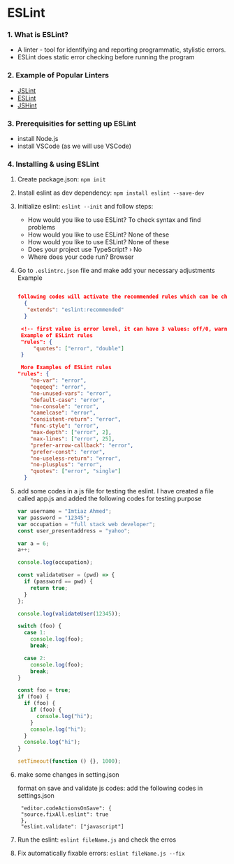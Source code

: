 
# ESLint

### 1. What is ESLint?

- A linter - tool for identifying and reporting programmatic, stylistic errors.
- ESLint does static error checking before running the program

### 2. Example of Popular Linters

- [JSLint](https://www.jslint.com/)
- [ESLint](https://eslint.org/)
- [JSHint](https://jshint.com/)

### 3. Prerequisities for setting up ESLint

- install Node.js
- install VSCode (as we will use VSCode)

### 4. Installing & using ESLint

1. Create package.json: `npm init`
2. Install eslint as dev dependency: `npm install eslint --save-dev `
3. Initialize eslint: `eslint --init` and follow steps:

   - How would you like to use ESLint? To check syntax and find problems
   - How would you like to use ESLint? None of these
   - How would you like to use ESLint? None of these
   - Does your project use TypeScript? › No
   - Where does your code run? Browser

4. Go to `.eslintrc.json` file and make add your necessary adjustments
   Example

   ```json

   following codes will activate the recommended rules which can be changed inside the rules object.
     {
      "extends": "eslint:recommended"
     }

    <!-- first value is error level, it can have 3 values: off/0, warn/1, error/2 -->
    Example of ESLint rules
    "rules": {
        "quotes": ["error", "double"]
    }

    More Examples of ESLint rules
   "rules": {
       "no-var": "error",
       "eqeqeq": "error",
       "no-unused-vars": "error",
       "default-case": "error",
       "no-console": "error",
       "camelcase": "error",
       "consistent-return": "error",
       "func-style": "error",
       "max-depth": ["error", 2],
       "max-lines": ["error", 25],
       "prefer-arrow-callback": "error",
       "prefer-const": "error",
       "no-useless-return": "error",
       "no-plusplus": "error",
       "quotes": ["error", "single"]
     }

   ```

5. add some codes in a js file for testing the eslint. I have created a file called app.js and added the following codes for testing purpose

   ```javascript
   var username = "Imtiaz Ahmed";
   var password = "12345";
   var occupation = "full stack web developer";
   const user_presentaddress = "yahoo";

   var a = 6;
   a++;

   console.log(occupation);

   const validateUser = (pwd) => {
     if (password == pwd) {
       return true;
     }
   };

   console.log(validateUser(12345));

   switch (foo) {
     case 1:
       console.log(foo);
       break;

     case 2:
       console.log(foo);
       break;
   }

   const foo = true;
   if (foo) {
     if (foo) {
       if (foo) {
         console.log("hi");
       }
       console.log("hi");
     }
     console.log("hi");
   }

   setTimeout(function () {}, 1000);
   ```

6. make some changes in setting.json

   format on save and validate js codes: add the following codes in settings.json

   ```
    "editor.codeActionsOnSave": {
    "source.fixAll.eslint": true
    },
    "eslint.validate": ["javascript"]
   ```

7. Run the eslint: `eslint fileName.js` and check the erros
8. Fix automatically fixable errors: `eslint fileName.js --fix`

